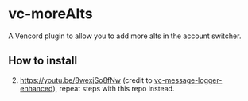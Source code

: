 # vc-moreAlts
A Vencord plugin to allow you to add more alts in the account switcher.
## How to install
2. https://youtu.be/8wexjSo8fNw (credit to [vc-message-logger-enhanced](https://github.com/Syncxv/vc-message-logger-enhanced/?tab=readme-ov-file#how-to-install)), repeat steps with this repo instead.
